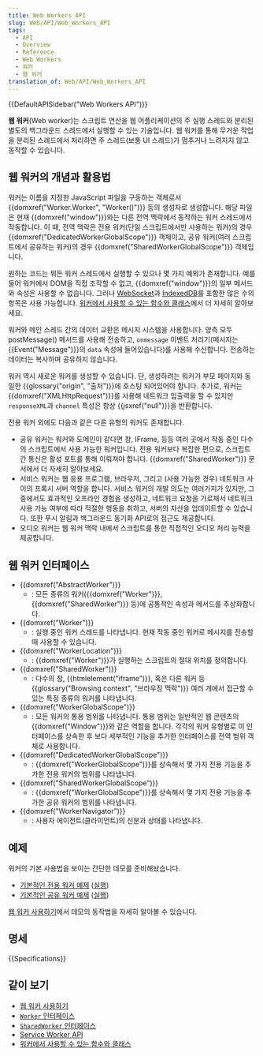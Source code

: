 ```yaml
---
title: Web Workers API
slug: Web/API/Web_Workers_API
tags:
  - API
  - Overview
  - Reference
  - Web Workers
  - 워커
  - 웹 워커
translation_of: Web/API/Web_Workers_API
---
```

{{DefaultAPISidebar("Web Workers API")}}

**웹 워커**(Web worker)는 스크립트 연산을 웹 어플리케이션의 주 실행 스레드와 분리된 별도의 백그라운드 스레드에서 실행할 수 있는 기술입니다. 웹 워커를 통해 무거운 작업을 분리된 스레드에서 처리하면 주 스레드(보통 UI 스레드)가 멈추거나 느려지지 않고 동작할 수 있습니다.

## 웹 워커의 개념과 활용법

워커는 이름을 지정한 JavaScript 파일을 구동하는 객체로서 {{domxref("Worker.Worker", "Worker()")}} 등의 생성자로 생성합니다. 해당 파일은 현재 {{domxref("window")}}와는 다른 전역 맥락에서 동작하는 워커 스레드에서 작동합니다. 이 때, 전역 맥락은 전용 워커(단일 스크립트에서만 사용하는 워커)의 경우 {{domxref("DedicatedWorkerGlobalScope")}} 객체이고, 공유 워커(여러 스크립트에서 공유하는 워커)의 경우 {{domxref("SharedWorkerGlobalScope")}} 객체입니다.

원하는 코드는 뭐든 워커 스레드에서 실행할 수 있으나 몇 가지 예외가 존재합니다. 예를 들어 워커에서 DOM을 직접 조작할 수 없고, {{domxref("window")}}의 일부 메서드와 속성은 사용할 수 없습니다. 그러나 [WebSocket](/ko/docs/Web/API/WebSockets_API)과 [IndexedDB](/ko/docs/Web/API/IndexedDB_API)를 포함한 많은 수의 항목은 사용 가능합니다. [워커에서 사용할 수 있는 함수와 클래스](/ko/docs/Web/API/Web_Workers_API/Functions_and_classes_available_to_workers "https://developer.mozilla.org/En/DOM/Worker/Functions_available_to_workers")에서 더 자세히 알아보세요.

워커와 메인 스레드 간의 데이터 교환은 메시지 시스템을 사용합니다. 양측 모두 postMessage() 메서드를 사용해 전송하고, `onmessage` 이벤트 처리기(메시지는 {{Event("Message")}}의 `data` 속성에 들어있습니다)를 사용해 수신합니다. 전송하는 데이터는 복사하며 공유하지 않습니다.

워커 역시 새로운 워커를 생성할 수 있습니다. 단, 생성하려는 워커가 부모 페이지와 동일한 {{glossary("origin", "출처")}}에 호스팅 되어있어야 합니다. 추가로, 워커는 {{domxref("XMLHttpRequest")}}를 사용해 네트워크 입출력을 할 수 있지만 `responseXML`과 `channel` 특성은 항상 {{jsxref("null")}}을 반환합니다.

전용 워커 외에도 다음과 같은 다른 유형의 워커도 존재합니다.

- 공유 워커는 워커와 도메인이 같다면 창, IFrame, 등등 여러 곳에서 작동 중인 다수의 스크립트에서 사용 가능한 워커입니다. 전용 워커보다 복잡한 편으로, 스크립트간 통신은 활성 포트를 통해 이뤄져야 합니다. {{domxref("SharedWorker")}} 문서에서 더 자세히 알아보세요.
- 서비스 워커는 웹 응용 프로그램, 브라우저, 그리고 (사용 가능한 경우) 네트워크 사이의 프록시 서버 역할을 합니다. 서비스 워커의 개발 의도는 여러가지가 있지만, 그 중에서도 효과적인 오프라인 경험을 생성하고, 네트워크 요청을 가로채서 네트워크 사용 가능 여부에 따라 적절한 행동을 취하고, 서버의 자산을 업데이트할 수 있습니다. 또한 푸시 알림과 백그라운드 동기화 API로의 접근도 제공합니다.
- 오디오 워커는 웹 워커 맥락 내에서 스크립트를 통한 직접적인 오디오 처리 능력을 제공합니다.

## 웹 워커 인터페이스

- {{domxref("AbstractWorker")}}
  - : 모든 종류의 워커({{domxref("Worker")}}, {{domxref("SharedWorker")}} 등)에 공통적인 속성과 메서드를 추상화합니다.
- {{domxref("Worker")}}
  - : 실행 중인 워커 스레드를 나타냅니다. 현재 작동 중인 워커로 메시지를 전송할 때 사용할 수 있습니다.
- {{domxref("WorkerLocation")}}
  - : {{domxref("Worker")}}가 실행하는 스크립트의 절대 위치를 정의합니다.
- {{domxref("SharedWorker")}}
  - : 다수의 창, {{htmlelement("iframe")}}, 혹은 다른 워커 등 {{glossary("Browsing context", "브라우징 맥락")}} 여러 개에서 접근할 수 있는 특정 종류의 워커를 나타냅니다.
- {{domxref("WorkerGlobalScope")}}
  - : 모든 워커의 통용 범위를 나타냅니다. 통용 범위는 일반적인 웹 콘텐츠의 {{domxref("Window")}}와 같은 역할을 합니다. 각각의 워커 유형별로 이 인터페이스를 상속한 후 보다 세부적인 기능을 추가한 인터페이스를 전역 범위 객체로 사용합니다.
- {{domxref("DedicatedWorkerGlobalScope")}}
  - : {{domxref("WorkerGlobalScope")}}를 상속해서 몇 가지 전용 기능을 추가한 전용 워커의 범위를 나타냅니다.
- {{domxref("SharedWorkerGlobalScope")}}
  - : {{domxref("WorkerGlobalScope")}}를 상속해서 몇 가지 전용 기능을 추가한 공유 워커의 범위를 나타냅니다.
- {{domxref("WorkerNavigator")}}
  - : 사용자 에이전트(클라이언트)의 신분과 상태를 나타냅니다.

## 예제

워커의 기본 사용법을 보이는 간단한 데모를 준비해놨습니다.

- [기본적인 전용 워커 예제](https://github.com/mdn/simple-web-worker) ([실행](http://mdn.github.io/simple-web-worker/))
- [기본적인 공유 워커 예제](https://github.com/mdn/simple-shared-worker) ([실행](http://mdn.github.io/simple-shared-worker/))

[웹 워커 사용하기](/ko/docs/Web/API/Web_Workers_API/Using_web_workers)에서 데모의 동작법을 자세히 알아볼 수 있습니다.

## 명세

{{Specifications}}

## 같이 보기

- [웹 워커 사용하기](/ko/docs/Web/API/Web_Workers_API/Using_web_workers)
- [`Worker` 인터페이스](/ko/docs/Web/API/Worker)
- [`SharedWorker` 인터페이스](/ko/docs/Web/API/SharedWorker)
- [Service Worker API](/ko/docs/Web/API/Service_Worker_API)
- [워커에서 사용할 수 있는 함수와 클래스](/ko/docs/Web/API/Web_Workers_API/Functions_and_classes_available_to_workers "https://developer.mozilla.org/En/DOM/Worker/Functions_available_to_workers")
